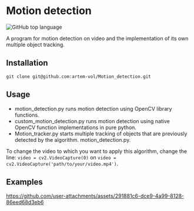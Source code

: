 # Motion detection
![GitHub top language](https://img.shields.io/github/languages/top/artem-vol/Motion_detection)

A program for motion detection on video and the implementation of its own multiple object tracking.

## Installation
```
git clone git@github.com:artem-vol/Motion_detection.git
```
## Usage
- motion_detection.py runs motion detection using OpenCV library functions.
- custom_motion_detection.py runs motion detection using native OpenCV function implementations in pure python.
- Motion_tracker.py starts multiple tracking of objects that are previously detected by the algorithm. motion_detection.py.
  
To change the video to which you want to apply this algorithm, change the line: ```video = cv2.VideoCapture(0)``` on ```video = cv2.VideoCapture('path/to/your/video.mp4')```.

## Examples
https://github.com/user-attachments/assets/291881c6-dce9-4a99-8128-86eed68d3eb6


